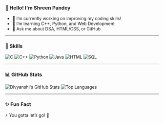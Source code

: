 ### 👋 Hello! I'm Shreen Pandey

- 🔭 I’m currently working on improving my coding skills!
- 🌱 I’m learning C++, Python, and Web Development
- 💬 Ask me about DSA, HTML/CSS, or GitHub

---

### 🚀 Skills

![C](https://img.shields.io/badge/-C-00599C?style=flat-square&logo=c)
![C++](https://img.shields.io/badge/-C++-00599C?style=flat-square&logo=c++)
![Python](https://img.shields.io/badge/-Python-3776AB?style=flat-square&logo=python)
![Java](https://img.shields.io/badge/-Java-007396?style=flat-square&logo=java)
![HTML](https://img.shields.io/badge/-HTML-E34F26?style=flat-square&logo=html5)
![SQL](https://img.shields.io/badge/-SQL-4479A1?style=flat-square&logo=mysql)

---

### 📊 GitHub Stats

![Divyanshi's GitHub Stats](https://github-readme-stats.vercel.app/api?username=divyanshijain&show_icons=true&theme=radical)
![Top Languages](https://github-readme-stats.vercel.app/api/top-langs/?username=divyanshijain&layout=compact&theme=radical)

<!-- Replace divyanshijain with your actual username -->

---

### ✨ Fun Fact
⚡ You gotta let’s go! 🚀
